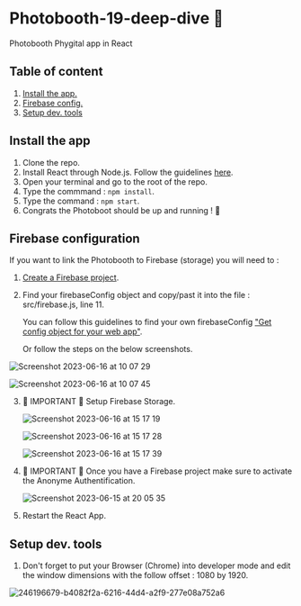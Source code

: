 # Photobooth-19-deep-dive 📸
Photobooth Phygital app in React

## Table of content 

1. [ Install the app. ](#install)
2. [ Firebase config. ](#firebase)
3. [ Setup dev. tools ](#dev)

<a name="install"></a>
## Install the app

1. Clone the repo.
2. Install React through Node.js. Follow the guidelines [here](https://react.dev/learn/start-a-new-react-project).
3. Open your terminal and go to the root of the repo.
4. Type the commmand : `npm install`.
5. Type the command : `npm start`.
6. Congrats the Photoboot should be up and running ! 🥳

<a name="firebase"></a>
## Firebase configuration

If you want to link the Photobooth to Firebase (storage) you will need to : 

1. [Create a Firebase project](https://firebase.google.com/).
2. Find your firebaseConfig object and copy/past it into the file : src/firebase.js, line 11.
   
   You can follow this guidelines to find your own firebaseConfig ["Get config object for your web app"](https://support.google.com/firebase/answer/7015592?hl=en#web&zippy=%2Cin-this-article).

   Or follow the steps on the below screenshots.

![Screenshot 2023-06-16 at 10 07 29](https://github.com/lvanbei/photohooth-19-deep-dive/assets/38706595/5cc963bd-c21e-47a9-b95c-0c203061d892)

![Screenshot 2023-06-16 at 10 07 45](https://github.com/lvanbei/photohooth-19-deep-dive/assets/38706595/25719a14-c6c0-4885-b0ee-a3a6954b47ab)

   
3. 🚨 IMPORTANT 🚨 Setup Firebase Storage.
   
   ![Screenshot 2023-06-16 at 15 17 19](https://github.com/lvanbei/photobooth-19-deep-dive/assets/38706595/031b356d-9976-478b-b10a-dc14c91bae11)

   ![Screenshot 2023-06-16 at 15 17 28](https://github.com/lvanbei/photobooth-19-deep-dive/assets/38706595/046a8f71-245e-4bdb-9ee9-5638419a6c47)

   ![Screenshot 2023-06-16 at 15 17 39](https://github.com/lvanbei/photobooth-19-deep-dive/assets/38706595/d9344487-154a-4d96-bdc9-ab611f7ac6b6)

   
4. 🚨 IMPORTANT 🚨 Once you have a Firebase project make sure to activate the Anonyme Authentification.

   ![Screenshot 2023-06-15 at 20 05 35](https://github.com/lvanbei/photohooth-19-deep-dive/assets/38706595/5a5f0984-ca62-422d-a755-22e70a535d7d)

5. Restart the React App.

<a name="dev"></a>
## Setup dev. tools

1. Don't forget to put your Browser (Chrome) into developer mode and edit the window dimensions with the follow offset : 1080 by 1920.

![246196679-b4082f2a-6216-44d4-a2f9-277e08a752a6](https://github.com/lvanbei/photobooth-19-deep-dive/assets/38706595/2b2b43b7-0ee0-40ec-bce8-6983f4c0404f)


